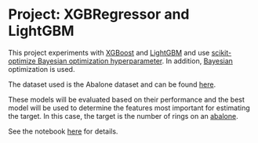 # Project: XGBRegressor and LightGBM

This project experiments with [XGBoost](https://xgboost.readthedocs.io/en/stable/python/python_api.html) and [LightGBM](https://lightgbm.readthedocs.io/en/stable/) and use [scikit-optimize Bayesian optimization hyperparameter](https://scikit-optimize.github.io/stable/). In addition, [Bayesian](https://scikit-optimize.github.io/stable/) optimization is used.

The dataset used is the Abalone dataset and can be found [here](https://www.kaggle.com/competitions/playground-series-s4e4/submissions).

These models will be evaluated based on their performance and the best model will be used to determine the features most important for estimating the target. In this case, the target is the number of rings on an [abalone](https://en.wikipedia.org/wiki/Abalone).  

See the notebook [here](https://github.com/efarish/portfolio/blob/main/research/abalone/Boosting.ipynb) for details.


